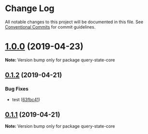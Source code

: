 # Change Log

All notable changes to this project will be documented in this file.
See [Conventional Commits](https://conventionalcommits.org) for commit guidelines.

# [1.0.0](https://github.com/xiel/use-location-state/compare/v0.1.2...v1.0.0) (2019-04-23)

**Note:** Version bump only for package query-state-core





## [0.1.2](https://github.com/xiel/use-location-state/compare/v0.1.1...v0.1.2) (2019-04-21)


### Bug Fixes

* test ([63fbc41](https://github.com/xiel/use-location-state/commit/63fbc41))





## [0.1.1](https://github.com/xiel/use-location-state/compare/v0.0.1-alpha.2...v0.1.1) (2019-04-21)

**Note:** Version bump only for package query-state-core
